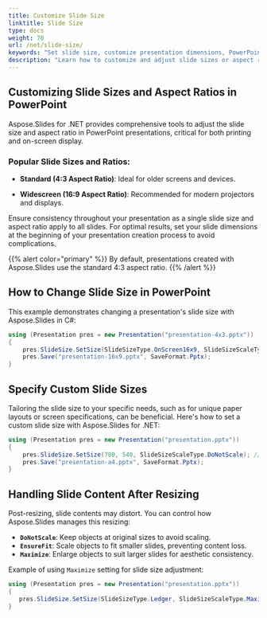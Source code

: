 ```yaml
---
title: Customize Slide Size
linktitle: Slide Size
type: docs
weight: 70
url: /net/slide-size/
keywords: "Set slide size, customize presentation dimensions, PowerPoint aspect ratio, C#, Csharp, .NET, Aspose.Slides"
description: "Learn how to customize and adjust slide sizes or aspect ratios in PowerPoint using C# or .NET with Aspose.Slides."
---
```


## Customizing Slide Sizes and Aspect Ratios in PowerPoint

Aspose.Slides for .NET provides comprehensive tools to adjust the slide size and aspect ratio in PowerPoint presentations, critical for both printing and on-screen display. 

### Popular Slide Sizes and Ratios:

- **Standard (4:3 Aspect Ratio)**: Ideal for older screens and devices.
  
- **Widescreen (16:9 Aspect Ratio)**: Recommended for modern projectors and displays.

Ensure consistency throughout your presentation as a single slide size and aspect ratio apply to all slides. For optimal results, set your slide dimensions at the beginning of your presentation creation process to avoid complications.

{{% alert color="primary" %}} 
By default, presentations created with Aspose.Slides use the standard 4:3 aspect ratio.
{{% /alert %}}

## How to Change Slide Size in PowerPoint

This example demonstrates changing a presentation's slide size with Aspose.Slides in C#:

```csharp
using (Presentation pres = new Presentation("presentation-4x3.pptx"))
{
    pres.SlideSize.SetSize(SlideSizeType.OnScreen16x9, SlideSizeScaleType.DoNotScale);
    pres.Save("presentation-16x9.pptx", SaveFormat.Pptx);
}
```

## Specify Custom Slide Sizes

Tailoring the slide size to your specific needs, such as for unique paper layouts or screen specifications, can be beneficial. Here's how to set a custom slide size with Aspose.Slides for .NET:

```csharp
using (Presentation pres = new Presentation("presentation.pptx"))
{
    pres.SlideSize.SetSize(780, 540, SlideSizeScaleType.DoNotScale); // A4 paper size
    pres.Save("presentation-a4.pptx", SaveFormat.Pptx);
}
```

## Handling Slide Content After Resizing

Post-resizing, slide contents may distort. You can control how Aspose.Slides manages this resizing:

- **`DoNotScale`**: Keep objects at original sizes to avoid scaling.
- **`EnsureFit`**: Scale objects to fit smaller slides, preventing content loss.
- **`Maximize`**: Enlarge objects to suit larger slides for aesthetic consistency.

Example of using `Maximize` setting for slide size adjustment:

```csharp
using (Presentation pres = new Presentation("presentation.pptx"))
{
   pres.SlideSize.SetSize(SlideSizeType.Ledger, SlideSizeScaleType.Maximize);
}
```